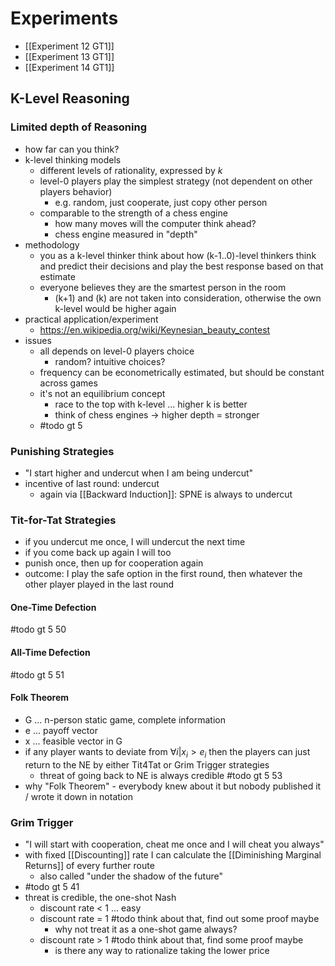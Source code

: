 # Experiments
- [[Experiment 12 GT1]]
- [[Experiment 13 GT1]]
- [[Experiment 14 GT1]]

## K-Level Reasoning
### Limited depth of Reasoning
- how far can you think?
- k-level thinking models
	- different levels of rationality, expressed by $k$
	- level-0 players play the simplest strategy (not dependent on other players behavior)
		- e.g. random, just cooperate, just copy other person
	- comparable to the strength of a chess engine
		- how many moves will the computer think ahead?
		- chess engine measured in "depth"
- methodology
	- you as a k-level thinker think about how (k-1..0)-level thinkers think and predict their decisions and play the best response based on that estimate
	- everyone believes they are the smartest person in the room
		- (k+1) and (k) are not taken into consideration, otherwise the own k-level would be higher again
- practical application/experiment
	- https://en.wikipedia.org/wiki/Keynesian_beauty_contest
- issues
	- all depends on level-0 players choice
		- random? intuitive choices? 
	- frequency can be econometrically estimated, but should be constant across games
	- it's not an equilibrium concept
		- race to the top with k-level ... higher k is better
		- think of chess engines -> higher depth = stronger
	- #todo gt 5

### Punishing Strategies
- "I start higher and undercut when I am being undercut"
- incentive of last round: undercut
	- again via [[Backward Induction]]: SPNE is always to undercut

### Tit-for-Tat Strategies
- if you undercut me once, I will undercut the next time
- if you come back up again I will too
- punish once, then up for cooperation again
- outcome: I play the safe option in the first round, then whatever the other player played in the last round

#### One-Time Defection
#todo gt 5 50

#### All-Time Defection
#todo gt 5 51

#### Folk Theorem
- G ... n-person static game, complete information
- e ... payoff vector
- x ... feasible vector in G
- if any player wants to deviate from $\forall i | x_{i} > e_{i}$ then the players can just return to the NE by either Tit4Tat or Grim Trigger strategies
	- threat of going back to NE is always credible
#todo gt 5 53
- why "Folk Theorem" - everybody knew about it but nobody published it / wrote it down in notation

### Grim Trigger
- "I will start with cooperation, cheat me once and I will cheat you always"
- with fixed [[Discounting]] rate I can calculate the [[Diminishing Marginal Returns]] of every further route
	- also called "under the shadow of the future"
- #todo gt 5 41
- threat is credible, the one-shot Nash
	- discount rate < 1 ... easy
	- discount rate = 1 #todo think about that, find out some proof maybe
		- why not treat it as a one-shot game always?
	- discount rate > 1 #todo think about that, find some proof maybe
		- is there any way to rationalize taking the lower price
